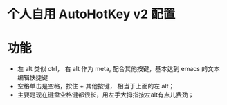 # 个人自用 AutoHotKey v2 配置

# 功能
- 左 alt 类似 ctrl， 右 alt 作为 meta, 配合其他按键，基本达到 emacs 的文本编辑快捷键
- 空格单击是空格，按住 + 其他按键， 相当于上面的左 alt；
- 主要是现在键盘空格键都很长，用左手大拇指按左alt有点儿费劲；